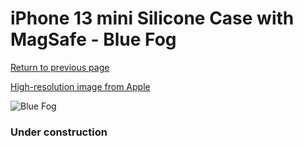 # iPhone 13 mini Silicone Case with MagSafe - Blue Fog

[Return to previous page](/iphone_13)

[High-resolution image from Apple](https://store.storeimages.cdn-apple.com/8756/as-images.apple.com/is/MN5W3?wid=4500&hei=4500&fmt=png)

<div style="width: 384px"><img src="/everyphone/MN5W3.png" alt="Blue Fog"></div>

### Under construction
